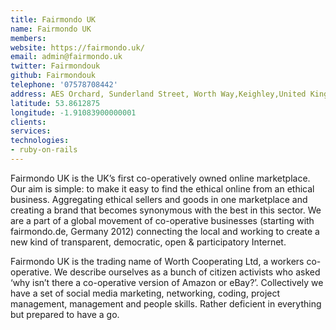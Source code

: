 ```yaml
---
title: Fairmondo UK
name: Fairmondo UK
members: 
website: https://fairmondo.uk/
email: admin@fairmondo.uk
twitter: Fairmondouk
github: Fairmondouk
telephone: '07578708442'
address: AES Orchard, Sunderland Street, Worth Way,Keighley,United Kingdom,BD21 5LE
latitude: 53.8612875
longitude: -1.91083900000001
clients: 
services: 
technologies:
- ruby-on-rails
---
```


Fairmondo UK is the UK’s first co-operatively owned online marketplace. Our aim is simple: to make it easy to find the ethical online from an ethical business. Aggregating ethical sellers and goods in one marketplace and creating a brand that becomes synonymous with the best in this sector. We are a part of a global movement of co-operative businesses (starting with fairmondo.de, Germany 2012) connecting the local and working to create a new kind of transparent, democratic, open & participatory Internet.

Fairmondo UK is the trading name of Worth Cooperating Ltd, a workers co-operative. We describe ourselves as a bunch of citizen activists who asked ‘why isn’t there a co-operative version of Amazon or eBay?’. Collectively we have a set of social media marketing, networking, coding, project management, management and people skills. Rather deficient in everything but prepared to have a go.